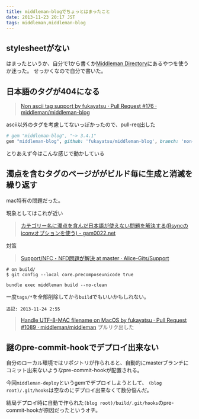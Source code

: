 ```yaml
---
title: middleman-blogでちょっとはまったこと
date: 2013-11-23 20:17 JST
tags: middleman,middleman-blog
---
```


## stylesheetがない
はまったというか、自分で1から書くか[Middleman Directory](http://directory.middlemanapp.com/#/templates/all)にあるやつを使うか迷った。
せっかくなので自分で書いた。

## 日本語のタグが404になる
> [Non ascii tag support by fukayatsu · Pull Request #176 · middleman/middleman-blog](https://github.com/middleman/middleman-blog/pull/176)

ascii以外のタグを考慮してないっぽかったので、pull-req出した


```ruby
# gem "middleman-blog", "~> 3.4.1"
gem "middleman-blog", github: 'fukayatsu/middleman-blog', branch: 'non-ascii-tag'
```
とりあえず今はこんな感じで動かしている

## 濁点を含むタグのページががビルド毎に生成と消滅を繰り返す
mac特有の問題だった。

現象としてはこれが近い
> [カテゴリー名に濁点を含んだ日本語が使えない問題を解決する(Rsyncのiconvオプションを使う) - gam0022.net](http://gam0022.net/blog/2012/08/11/use-rsync-iconv-option/)

対策
> [Support/NFC・NFD問題が解決 at master · Alice-Gits/Support](https://github.com/Alice-Gits/Support/tree/master/NFC%E3%83%BBNFD%E5%95%8F%E9%A1%8C%E3%81%8B%E3%82%99%E8%A7%A3%E6%B1%BA)

```
# on build/
$ git config --local core.precomposeunicode true
```

`bundle exec middleman build --no-clean`

一度`tags/*`を全部削除してから`build`でもいいかもしれない。

`追記: 2013-11-24 2:55`

> [Handle UTF-8-MAC filename on MacOS by fukayatsu · Pull Request #1089 · middleman/middleman](https://github.com/middleman/middleman/pull/1089)
プルリク出した

## 謎のpre-commit-hookでデプロイ出来ない
自分のローカル環境ではリポジトリが作られると、自動的にmasterブランチにコミット出来ないようなpre-commit-hookが配置される。

今回`middleman-deploy`というgemでデプロイしようとして、
`(blog root)/.git/hooks`は空なのにデプロイ出来なくて数分悩んだ。

結局デプロイ時に自動で作られた`(blog root)/build/.git/hooks`のpre-commit-hookが原因だったというオチ。

